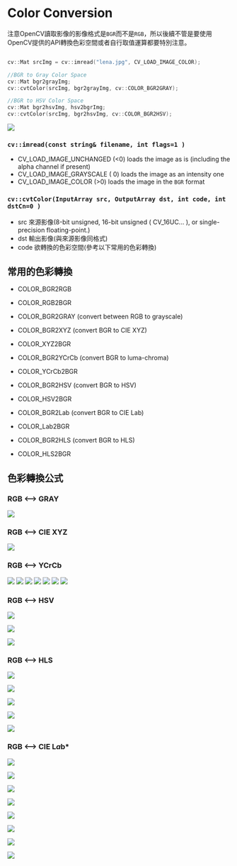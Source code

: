 # Color Conversion

注意OpenCV讀取影像的影像格式是`BGR`而不是`RGB`，所以後續不管是要使用OpenCV提供的API轉換色彩空間或者自行取值運算都要特別注意。

```c++

cv::Mat srcImg = cv::imread("lena.jpg", CV_LOAD_IMAGE_COLOR);

//BGR to Gray Color Space
cv::Mat bgr2grayImg;
cv::cvtColor(srcImg, bgr2grayImg, cv::COLOR_BGR2GRAY);

//BGR to HSV Color Space
cv::Mat bgr2hsvImg, hsv2bgrImg;
cv::cvtColor(srcImg, bgr2hsvImg, cv::COLOR_BGR2HSV);

```

![](http://farm2.staticflickr.com/1509/25702533040_1e1bf601f0_b.jpg)

### `cv::imread(const string& filename, int flags=1 )`

- CV_LOAD_IMAGE_UNCHANGED (<0) loads the image as is (including the alpha channel if present)
- CV_LOAD_IMAGE_GRAYSCALE ( 0) loads the image as an intensity one
- CV_LOAD_IMAGE_COLOR (>0) loads the image in the `BGR` format

### `cv::cvtColor(InputArray src, OutputArray dst, int code, int dstCn=0 )`

- src 來源影像(8-bit unsigned, 16-bit unsigned ( CV_16UC... ), or single-precision floating-point.)
- dst 輸出影像(與來源影像同格式)
- code 欲轉換的色彩空間(參考以下常用的色彩轉換)

## 常用的色彩轉換

- COLOR_BGR2RGB
- COLOR_RGB2BGR

- COLOR_BGR2GRAY (convert between RGB to grayscale)

- COLOR_BGR2XYZ (convert BGR to CIE XYZ)
- COLOR_XYZ2BGR

- COLOR_BGR2YCrCb (convert BGR to luma-chroma)
- COLOR_YCrCb2BGR

- COLOR_BGR2HSV (convert BGR to HSV)
- COLOR_HSV2BGR

- COLOR_BGR2Lab (convert BGR to CIE Lab)
- COLOR_Lab2BGR

- COLOR_BGR2HLS (convert BGR to HLS)
- COLOR_HLS2BGR

## 色彩轉換公式

### RGB <--> GRAY
![](http://docs.opencv.org/2.4/_images/math/36b21ba24ff32d923fd71e99849a0a903311e19b.png)

### RGB <--> CIE XYZ
![](http://docs.opencv.org/2.4/_images/math/1d2bd4711fcf02fe24dd5f04477574f499c760b5.png)

### RGB <--> YCrCb
![](http://docs.opencv.org/2.4/_images/math/76c3f5fad2fceb004b65ff24934b113ed62381b7.png)
![](http://docs.opencv.org/2.4/_images/math/6b441940fbf4d16127c8dda6417fe684b74b923b.png)
![](http://docs.opencv.org/2.4/_images/math/bddc84de9cfda53191392467beb5a8e3b968d405.png)
![](http://docs.opencv.org/2.4/_images/math/785f83d75eae002bfe0f0eaab9e61c4bce453a2e.png)
![](http://docs.opencv.org/2.4/_images/math/68eb1e7879119380f2c66ac12d177ca3c0d2a4f4.png)
![](http://docs.opencv.org/2.4/_images/math/d5bc720f4370e483b317ddcf3040e11d0800b778.png)
![](http://docs.opencv.org/2.4/_images/math/d6f3970cdf54f4782f59fb96052d98df88731949.png)

### RGB <--> HSV
![](http://docs.opencv.org/2.4/_images/math/7be483aa0fb72e56fa54c7cc754c149c8c1c80b1.png)

![](http://docs.opencv.org/2.4/_images/math/75071d1d50b8ea1d3d0aa0530d5e848e5748666d.png)

![](http://docs.opencv.org/2.4/_images/math/9208f149119189c111d1250c1b628f452e68e4b2.png)

### RGB <--> HLS
![](http://docs.opencv.org/2.4/_images/math/c53957c2e14819ba58b2c36819265318560bafed.png)

![](http://docs.opencv.org/2.4/_images/math/4a775f57b71707b736edb37af1b945c7a59238a6.png)

![](http://docs.opencv.org/2.4/_images/math/2cc20c39cb81730800c53c0aee591ae1fa9c3eeb.png)

![](http://docs.opencv.org/2.4/_images/math/a9c8dafccf4d3869bf5c29be11d3da994f2cae7d.png)

![](http://docs.opencv.org/2.4/_images/math/009b2c865204c9e3a13ba53ee1e6a11f0a696623.png)

### RGB <--> CIE L*a*b*
![](http://docs.opencv.org/2.4/_images/math/0b40a48524601a0d685d08f6e99494dd2abca9cd.png)

![](http://docs.opencv.org/2.4/_images/math/f339c7a01c8c392d83d04dc3cde0627d0d5aee4e.png)

![](http://docs.opencv.org/2.4/_images/math/aa85b5b8031add20f0825aa37750dc8b8789aa7a.png)

![](http://docs.opencv.org/2.4/_images/math/45d31c15f8cc5532bd832c00bb99ff1dab790203.png)

![](http://docs.opencv.org/2.4/_images/math/3740b66fbff95aa9dfe9b005bd6ad7f28207992b.png)

![](http://docs.opencv.org/2.4/_images/math/f882025ffbd219a8826d69c8ecab6e436c5b0b44.png)

![](http://docs.opencv.org/2.4/_images/math/a15bb80fffbb76b76ea7869a4665f35ba2915461.png)

![](http://docs.opencv.org/2.4/_images/math/35fbc56624a7f26f4f1166946578f36449526b23.png)